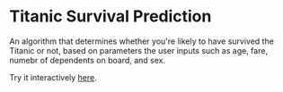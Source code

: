 # Titanic Survival Prediction

An algorithm that determines whether you're likely to have survived the Titanic or not, based on parameters the user inputs such as age, fare, numebr of dependents on board, and sex.

Try it interactively [here](https://darrendube.com/projects/titanic-dataset).
